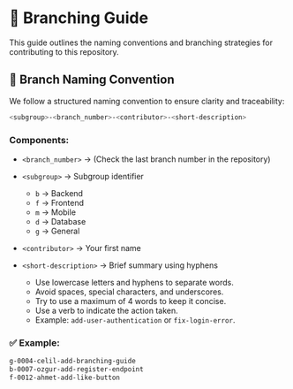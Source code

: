 # 🌿 Branching Guide

This guide outlines the naming conventions and branching strategies for contributing to this repository.

## 🔢 Branch Naming Convention

We follow a structured naming convention to ensure clarity and traceability:

```bash
<subgroup>-<branch_number>-<contributor>-<short-description>
```

### Components:

- `<branch_number>` → (Check the last branch number in the repository)

- `<subgroup>` → Subgroup identifier 
  - `b` → Backend
  - `f` → Frontend
  - `m` → Mobile
  - `d` → Database
  - `g` → General

- `<contributor>` → Your first name 

- `<short-description>` → Brief summary using hyphens 
    - Use lowercase letters and hyphens to separate words.
    - Avoid spaces, special characters, and underscores.
    - Try to use a maximum of 4 words to keep it concise.
    - Use a verb to indicate the action taken.
    - Example: `add-user-authentication` or `fix-login-error`.

### ✅ Example:

```bash
g-0004-celil-add-branching-guide
b-0007-ozgur-add-register-endpoint
f-0012-ahmet-add-like-button
```
